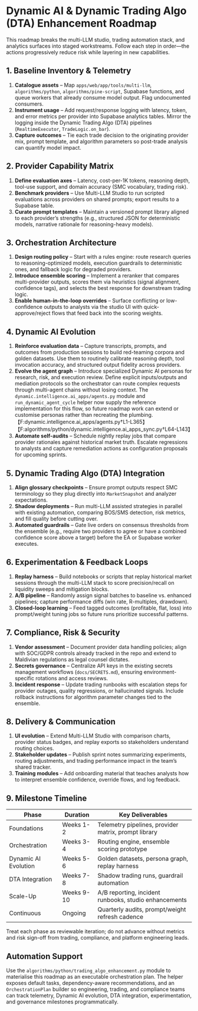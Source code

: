 # Dynamic AI & Dynamic Trading Algo (DTA) Enhancement Roadmap

This roadmap breaks the multi-LLM studio, trading automation stack, and
analytics surfaces into staged workstreams. Follow each step in order—the
actions progressively reduce risk while layering in new capabilities.

## 1. Baseline Inventory & Telemetry

1. **Catalogue assets** – Map `apps/web/app/tools/multi-llm`,
   `algorithms/python`, `algorithms/pine-script`, Supabase functions, and queue
   workers that already consume model output. Flag undocumented consumers.
2. **Instrument usage** – Add request/response logging with latency, token, and
   error metrics per provider into Supabase analytics tables. Mirror the logging
   inside the Dynamic Trading Algo (DTA) pipelines (`RealtimeExecutor`,
   `TradeLogic.on_bar`).
3. **Capture outcomes** – Tie each trade decision to the originating provider
   mix, prompt template, and algorithm parameters so post-trade analysis can
   quantify model impact.

## 2. Provider Capability Matrix

1. **Define evaluation axes** – Latency, cost-per-1K tokens, reasoning depth,
   tool-use support, and domain accuracy (SMC vocabulary, trading risk).
2. **Benchmark providers** – Use Multi-LLM Studio to run scripted evaluations
   across providers on shared prompts; export results to a Supabase table.
3. **Curate prompt templates** – Maintain a versioned prompt library aligned to
   each provider’s strengths (e.g., structured JSON for deterministic models,
   narrative rationale for reasoning-heavy models).

## 3. Orchestration Architecture

1. **Design routing policy** – Start with a rules engine: route research queries
   to reasoning-optimized models, execution guardrails to deterministic ones,
   and fallback logic for degraded providers.
2. **Introduce ensemble scoring** – Implement a reranker that compares
   multi-provider outputs, scores them via heuristics (signal alignment,
   confidence tags), and selects the best response for downstream trading logic.
3. **Enable human-in-the-loop overrides** – Surface conflicting or
   low-confidence outputs to analysts via the studio UI with
   quick-approve/reject flows that feed back into the scoring weights.

## 4. Dynamic AI Evolution

1. **Reinforce evaluation data** – Capture transcripts, prompts, and outcomes
   from production sessions to build red-teaming corpora and golden datasets.
   Use them to routinely calibrate reasoning depth, tool invocation accuracy,
   and structured output fidelity across providers.
2. **Evolve the agent graph** – Introduce specialized Dynamic AI personas for
   research, risk, and execution review. Define explicit inputs/outputs and
   mediation protocols so the orchestrator can route complex requests through
   multi-agent chains without losing context. The `dynamic.intelligence.ai_apps/agents.py` module
   and `run_dynamic_agent_cycle` helper now supply the reference implementation
   for this flow, so future roadmap work can extend or customise personas rather
   than recreating the
   plumbing.【F:dynamic.intelligence.ai_apps/agents.py†L1-L365】【F:algorithms/python/dynamic.intelligence.ai_apps_sync.py†L64-L143】
3. **Automate self-audits** – Schedule nightly replay jobs that compare provider
   rationales against historical market truth. Escalate regressions to analysts
   and capture remediation actions as configuration proposals for upcoming
   sprints.

## 5. Dynamic Trading Algo (DTA) Integration

1. **Align glossary checkpoints** – Ensure prompt outputs respect SMC
   terminology so they plug directly into `MarketSnapshot` and analyzer
   expectations.
2. **Shadow deployments** – Run multi-LLM assisted strategies in parallel with
   existing automation, comparing BOS/SMS detection, risk metrics, and fill
   quality before cutting over.
3. **Automated guardrails** – Gate live orders on consensus thresholds from the
   ensemble (e.g., require two providers to agree or have a combined confidence
   score above a target) before the EA or Supabase worker executes.

## 6. Experimentation & Feedback Loops

1. **Replay harness** – Build notebooks or scripts that replay historical market
   sessions through the multi-LLM stack to score precision/recall on liquidity
   sweeps and mitigation blocks.
2. **A/B pipeline** – Randomly assign signal batches to baseline vs. enhanced
   pipelines; capture performance diffs (win rate, R-multiples, drawdown).
3. **Closed-loop learning** – Feed tagged outcomes (profitable, flat, loss) into
   prompt/weight tuning jobs so future runs prioritize successful patterns.

## 7. Compliance, Risk & Security

1. **Vendor assessment** – Document provider data handling policies; align with
   SOC/GDPR controls already tracked in the repo and extend to Maldivian
   regulations as legal counsel dictates.
2. **Secrets governance** – Centralize API keys in the existing secrets
   management workflows (`docs/SECRETS.md`), ensuring environment-specific
   rotations and access reviews.
3. **Incident response** – Update trading runbooks with escalation steps for
   provider outages, quality regressions, or hallucinated signals. Include
   rollback instructions for algorithm parameter changes tied to the ensemble.

## 8. Delivery & Communication

1. **UI evolution** – Extend Multi-LLM Studio with comparison charts, provider
   status badges, and replay exports so stakeholders understand routing choices.
2. **Stakeholder updates** – Publish sprint notes summarizing experiments,
   routing adjustments, and trading performance impact in the team’s shared
   tracker.
3. **Training modules** – Add onboarding material that teaches analysts how to
   interpret ensemble confidence, override flows, and log feedback.

## 9. Milestone Timeline

| Phase                | Duration   | Key Deliverables                                      |
| -------------------- | ---------- | ----------------------------------------------------- |
| Foundations          | Weeks 1-2  | Telemetry pipelines, provider matrix, prompt library  |
| Orchestration        | Weeks 3-4  | Routing engine, ensemble scoring prototype            |
| Dynamic AI Evolution | Weeks 5-6  | Golden datasets, persona graph, replay harness        |
| DTA Integration      | Weeks 7-8  | Shadow trading runs, guardrail automation             |
| Scale-Up             | Weeks 9-10 | A/B reporting, incident runbooks, studio enhancements |
| Continuous           | Ongoing    | Quarterly audits, prompt/weight refresh cadence       |

Treat each phase as reviewable iteration; do not advance without metrics and
risk sign-off from trading, compliance, and platform engineering leads.

## Automation Support

Use the `algorithms/python/trading_algo_enhancement.py` module to materialise
this roadmap as an executable orchestration plan. The helper exposes default
tasks, dependency-aware recommendations, and an `OrchestrationPlan` builder so
engineering, trading, and compliance teams can track telemetry, Dynamic AI
evolution, DTA integration, experimentation, and governance milestones
programmatically.
